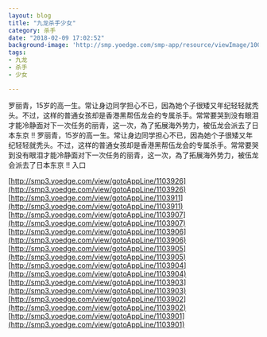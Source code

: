 ```yaml
---
layout: blog
title: "九龙杀手少女"
category: 杀手
date: "2018-02-09 17:02:52"
background-image: 'http://smp.yoedge.com/smp-app/resource/viewImage/1003524appline.png'
tags:
- 九龙
- 杀手
- 少女

---
```

罗丽青，15岁的高一生。常让身边同学担心不已，因為她个子很矮又年纪轻轻就秃头。不过，这样的普通女孩却是香港黑帮伍龙会的专属杀手。常常要哭到没有眼泪才能冷静面对下一次任务的丽青，这一次，為了拓展海外势力，被伍龙会派去了日本东京 !!
罗丽青，15岁的高一生。常让身边同学担心不已，因為她个子很矮又年纪轻轻就秃头。不过，这样的普通女孩却是香港黑帮伍龙会的专属杀手。常常要哭到没有眼泪才能冷静面对下一次任务的丽青，这一次，為了拓展海外势力，被伍龙会派去了日本东京 !!
入口

[http://smp3.yoedge.com/view/gotoAppLine/1103926](http://smp3.yoedge.com/view/gotoAppLine/1103926)
[http://smp3.yoedge.com/view/gotoAppLine/1103911](http://smp3.yoedge.com/view/gotoAppLine/1103911)
[http://smp3.yoedge.com/view/gotoAppLine/1103907](http://smp3.yoedge.com/view/gotoAppLine/1103907)
[http://smp3.yoedge.com/view/gotoAppLine/1103906](http://smp3.yoedge.com/view/gotoAppLine/1103906)
[http://smp3.yoedge.com/view/gotoAppLine/1103905](http://smp3.yoedge.com/view/gotoAppLine/1103905)
[http://smp3.yoedge.com/view/gotoAppLine/1103904](http://smp3.yoedge.com/view/gotoAppLine/1103904)
[http://smp3.yoedge.com/view/gotoAppLine/1103903](http://smp3.yoedge.com/view/gotoAppLine/1103903)
[http://smp3.yoedge.com/view/gotoAppLine/1103902](http://smp3.yoedge.com/view/gotoAppLine/1103902)
[http://smp3.yoedge.com/view/gotoAppLine/1103901](http://smp3.yoedge.com/view/gotoAppLine/1103901)

        
